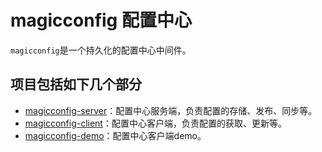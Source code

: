 # magicconfig 配置中心
`magicconfig`是一个持久化的配置中心中间件。

## 项目包括如下几个部分

* [magicconfig-server](./magicconfig-server)：配置中心服务端，负责配置的存储、发布、同步等。
* [magicconfig-client](./magicconfig-client)：配置中心客户端，负责配置的获取、更新等。
* [magicconfig-demo](./magicconfig-demo)：配置中心客户端demo。
